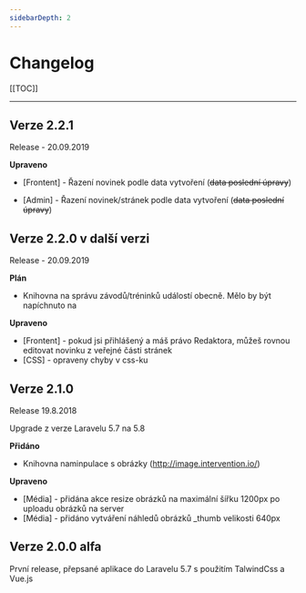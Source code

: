 ```yaml
---
sidebarDepth: 2
---
```


# Changelog

[[TOC]]

---

## Verze 2.2.1
Release - 20.09.2019

**Upraveno**
- [Frontent] - Řazení novinek podle data vytvoření (~~data poslední úpravy~~)

- [Admin] - Řazení novinek/stránek podle data vytvoření (~~data poslední úpravy~~)


## Verze 2.2.0 v další verzi
Release - 20.09.2019

**Plán**
- Knihovna na správu závodů/tréninků událostí obecně. Mělo by být napíchnuto na 


**Upraveno**
- [Frontent] - pokud jsi přihlášený a máš právo Redaktora, můžeš rovnou editovat novinku z veřejné části stránek
- [CSS] - opraveny chyby v css-ku 

## Verze 2.1.0
Release 19.8.2018

Upgrade z verze Laravelu 5.7 na 5.8

**Přidáno**
- Knihovna naminpulace s obrázky (http://image.intervention.io/)

**Upraveno**
- [Média] - přidána akce resize obrázků na maximální šířku 1200px po uploadu obrázků na server
- [Média] - přidáno vytváření náhledů obrázků _thumb velikosti 640px


## Verze 2.0.0 alfa

První release, přepsané aplikace do Laravelu 5.7 s použitím TalwindCss a Vue.js